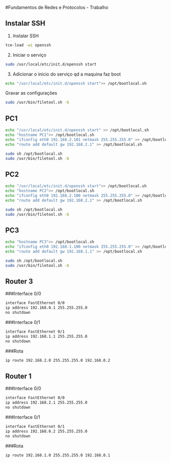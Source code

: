 #Fundamentos de Redes e Protocolos - Trabalho
## Instalar SSH

1. Instalar SSH
```bash
tce-load -wi openssh
```

2. Iniciar o serviço
```bash
sudo /usr/local/etc/init.d/openssh start
```

3. Adicionar o inicio do serviço qd a maquina faz boot
```bash
echo "/usr/local/etc/init.d/openssh start">> /opt/bootlocal.sh
```



Gravar as configurações
```bash
sudo /usr/bin/filetool.sh -b
```


## PC1
```bash
echo "/usr/local/etc/init.d/openssh start" >> /opt/bootlocal.sh
echo "hostname PC1">> /opt/bootlocal.sh
echo "ifconfig eth0 192.168.2.101 netmask 255.255.255.0" >> /opt/bootlocal.sh
echo "route add default gw 192.168.2.1" >> /opt/bootlocal.sh

sudo sh /opt/bootlocal.sh
sudo /usr/bin/filetool.sh -b
```


## PC2
```bash
echo "/usr/local/etc/init.d/openssh start">> /opt/bootlocal.sh
echo "hostname PC2">> /opt/bootlocal.sh
echo "ifconfig eth0 192.168.2.100 netmask 255.255.255.0" >> /opt/bootlocal.sh
echo "route add default gw 192.168.2.1" >> /opt/bootlocal.sh

sudo sh /opt/bootlocal.sh
sudo /usr/bin/filetool.sh -b
```

## PC3
```bash
echo "hostname PC3">> /opt/bootlocal.sh
echo "ifconfig eth0 192.168.1.100 netmask 255.255.255.0" >> /opt/bootlocal.sh
echo "route add default gw 192.168.1.1" >> /opt/bootlocal.sh

sudo sh /opt/bootlocal.sh
sudo /usr/bin/filetool.sh -b
```


## Router 3
###Interface 0/0
```bash
interface FastEthernet 0/0
ip address 192.168.0.1 255.255.255.0
no shutdown
```

###Interface 0/1
```bash
interface FastEthernet 0/1
ip address 192.168.1.1 255.255.255.0
no shutdown
```

###Rota
```bash
ip route 192.168.2.0 255.255.255.0 192.168.0.2
```

## Router 1
###Interface 0/0
```bash
interface FastEthernet 0/0
ip address 192.168.2.1 255.255.255.0
no shutdown
```

###Interface 0/1
```bash
interface FastEthernet 0/1
ip address 192.168.0.2 255.255.255.0
no shutdown
```

###Rota
```bash
ip route 192.168.1.0 255.255.255.0 192.168.0.1
```
